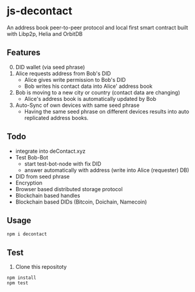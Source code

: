 # js-decontact 
An address book peer-to-peer protocol and local first smart contract built with Libp2p, Helia and OrbitDB

## Features
0. DID wallet (via seed phrase)
1. Alice requests address from Bob's DID
   - Alice gives write permission to Bob's DID
   - Bob writes his contact data into Alice' address book
2. Bob is moving to a new city or country (contact data are changing) 
   - Alice's address book is automatically updated by Bob
3. Auto-Sync of own devices with same seed phrase 
   - Having the same seed phrase on different devices results into auto replicated address books.

## Todo
- integrate into deContact.xyz
- Test Bob-Bot 
  - start test-bot-node with fix DID 
  - answer automatically with address (write into Alice (requester) DB)
- DID from seed phrase
- Encryption
- Browser based distributed storage protocol
- Blockchain based handles
- Blockchain based DIDs (Bitcoin, Doichain, Namecoin)

## Usage
```
npm i decontact
```

## Test 
1. Clone this repositoty
```
npm install
npm test
```

